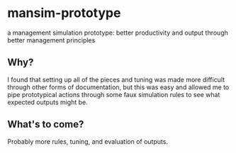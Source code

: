 # mansim-prototype
a management simulation prototype: better productivity and output through better management principles
## Why?
I found that setting up all of the pieces and tuning was made more difficult through other forms of documentation, but this was easy and allowed me to pipe prototypical actions through some faux simulation rules to see what expected outputs might be.
## What's to come?
Probably more rules, tuning, and evaluation of outputs.
